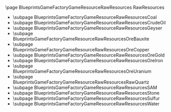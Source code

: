 \page BlueprintsGameFactoryGameResourceRawResources RawResources
- \subpage BlueprintsGameFactoryGameResourceRawResourcesCoal
- \subpage BlueprintsGameFactoryGameResourceRawResourcesCrudeOil
- \subpage BlueprintsGameFactoryGameResourceRawResourcesGeyser
- \subpage BlueprintsGameFactoryGameResourceRawResourcesOreBauxite
- \subpage BlueprintsGameFactoryGameResourceRawResourcesOreCopper
- \subpage BlueprintsGameFactoryGameResourceRawResourcesOreGold
- \subpage BlueprintsGameFactoryGameResourceRawResourcesOreIron
- \subpage BlueprintsGameFactoryGameResourceRawResourcesOreUranium
- \subpage BlueprintsGameFactoryGameResourceRawResourcesRawQuartz
- \subpage BlueprintsGameFactoryGameResourceRawResourcesSAM
- \subpage BlueprintsGameFactoryGameResourceRawResourcesStone
- \subpage BlueprintsGameFactoryGameResourceRawResourcesSulfur
- \subpage BlueprintsGameFactoryGameResourceRawResourcesWater
